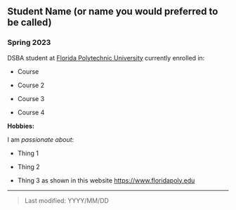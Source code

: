 ## Student Name (or name you would preferred to be called)

### Spring 2023

DSBA student at [Florida Polytechnic University](https://www.floridapoly.edu) currently enrolled in: 

- Course

- Course 2

- Course 3

- Course 4

**Hobbies:**

I am _passionate about_: 

- Thing 1

- Thing 2

- Thing 3 as shown in this website <https://www.floridapoly.edu>

***

> Last modified: YYYY/MM/DD
